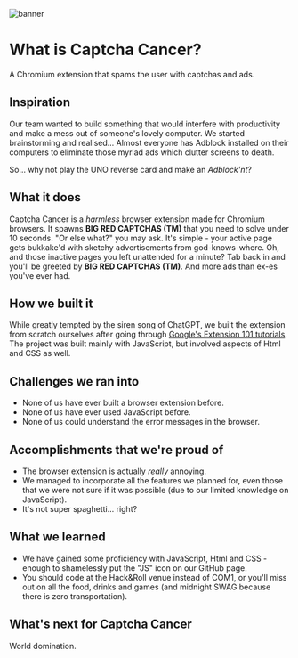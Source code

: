 ![banner](https://raw.githubusercontent.com/Leo-Phyo-Hein/Captcha-Cancer-Extension/main/images/captcha-banner.png)

# What is Captcha Cancer?
A Chromium extension that spams the user with captchas and ads.

## Inspiration
Our team wanted to build something that would interfere with productivity and make a mess out of someone's lovely computer. We started brainstorming and realised... Almost everyone has Adblock installed on their computers to eliminate those myriad ads which clutter screens to death.

So... why not play the UNO reverse card and make an _Adblock'nt_?

## What it does
Captcha Cancer is a _harmless_ browser extension made for Chromium browsers. It spawns **BIG RED CAPTCHAS (TM)** that you need to solve under 10 seconds. "Or else what?" you may ask. It's simple - your active page gets bukkake'd with sketchy advertisements from god-knows-where. Oh, and those inactive pages you left unattended for a minute? Tab back in and you'll be greeted by **BIG RED CAPTCHAS (TM)**. And more ads than ex-es you've ever had.

## How we built it
While greatly tempted by the siren song of ChatGPT, we built the extension from scratch ourselves after  going through [Google's Extension 101  tutorials](https://developer.chrome.com/docs/extensions/mv3/getstarted/extensions-101/). The project was built mainly with JavaScript, but involved aspects of Html and CSS as well.

## Challenges we ran into
- None of us have ever built a browser extension before.
- None of us have ever used JavaScript before.
- None of us could understand the error messages in the browser.

## Accomplishments that we're proud of
- The browser extension is actually _really_ annoying.
- We managed to incorporate all the features we planned for, even those that we were not sure if it was possible (due to our limited knowledge on JavaScript).
- It's not super spaghetti... right?

## What we learned
- We have gained some proficiency with JavaScript, Html and CSS - enough to shamelessly put the "JS" icon on our GitHub page.
- You should code at the Hack&Roll venue instead of COM1, or you'll miss out on all the food, drinks and games (and midnight SWAG because there is zero transportation).

## What's next for Captcha Cancer
World domination.
